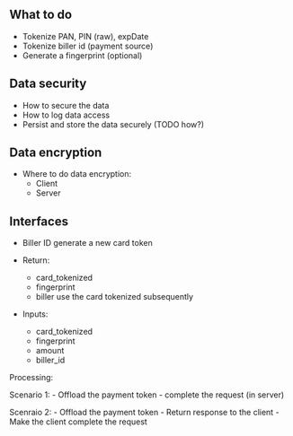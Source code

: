 ## What to do


- Tokenize PAN, PIN (raw), expDate
- Tokenize biller id (payment source)
- Generate a fingerprint (optional)

## Data security

- How to secure the data
- How to log data access
- Persist and store the data securely (TODO how?)


## Data encryption

- Where to do data encryption:
    - Client
    - Server


## Interfaces

- Biller ID generate a new card token
- Return:
    - card_tokenized
    - fingerprint
    - biller use the card tokenized subsequently

- Inputs:
    - card_tokenized
    - fingerprint
    - amount
    - biller_id

Processing:

Scenario 1:
    - Offload the payment token
    - complete the request (in server)

Scenraio 2:
    - Offload the payment token
    - Return response to the client
    - Make the client complete the request